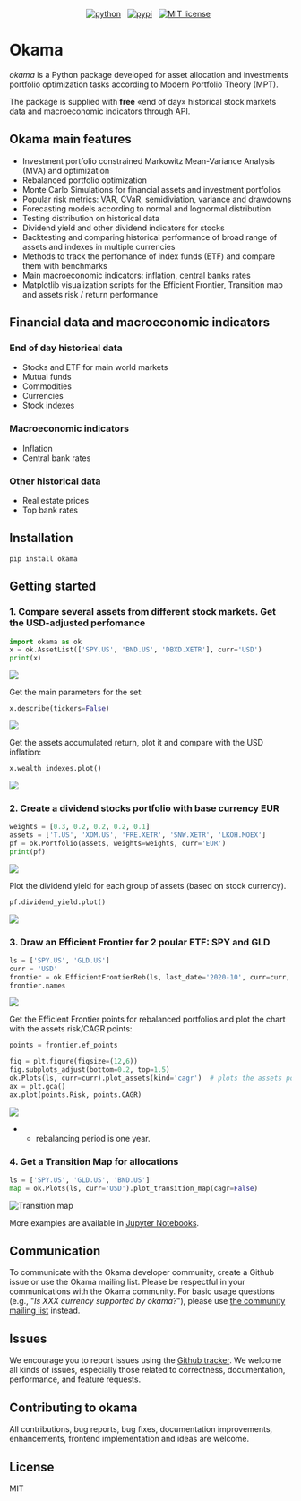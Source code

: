 <!-- buttons -->
<p align="center">
    <a href="https://www.python.org/">
        <img src="https://img.shields.io/badge/python-v3-brightgreen.svg"
            alt="python"></a> &nbsp;
    <a href="https://pypi.org/project/okama/">
        <img src="https://img.shields.io/badge/pypi-v0.88-brightgreen.svg"
            alt="pypi"></a> &nbsp;
    <a href="https://opensource.org/licenses/MIT">
        <img src="https://img.shields.io/badge/license-MIT-brightgreen.svg"
            alt="MIT license"></a> &nbsp;
</p>

<!-- content -->

# Okama

_okama_ is a Python package developed for asset allocation and investments portfolio optimization tasks according to Modern Portfolio Theory (MPT).

The package is supplied with **free** «end of day» historical stock markets data and macroeconomic indicators through API.

## Okama main features

- Investment portfolio constrained Markowitz Mean-Variance Analysis (MVA) and optimization
- Rebalanced portfolio optimization
- Monte Carlo Simulations for financial assets and investment portfolios
- Popular risk metrics: VAR, CVaR, semidiviation, variance and drawdowns
- Forecasting models according to normal and lognormal distribution
- Testing distribution on historical data
- Dividend yield and other dividend indicators for stocks
- Backtesting and comparing historical performance of broad range of assets and indexes in multiple currencies
- Methods to track the perfomance of index funds (ETF) and compare them with benchmarks
- Main macroeconomic indicators: inflation, central banks rates
- Matplotlib visualization scripts for the Efficient Frontier, Transition map and assets risk / return performance

## Financial data and macroeconomic indicators

### End of day historical data

- Stocks and ETF for main world markets
- Mutual funds
- Commodities
- Currencies
- Stock indexes

### Macroeconomic indicators

- Inflation
- Central bank rates

### Other historical data

- Real estate prices
- Top bank rates

## Installation

`pip install okama`

## Getting started

### 1. Compare several assets from different stock markets. Get the USD-adjusted perfomance

```python
import okama as ok
x = ok.AssetList(['SPY.US', 'BND.US', 'DBXD.XETR'], curr='USD')
print(x)

```
![](../images/images/readmi01.jpg?raw=true) 

Get the main parameters for the set:
```python
x.describe(tickers=False)
```
![](../images/images/readmi02.jpg?raw=true) 

Get the assets accumulated return, plot it and compare with the USD inflation:
```python
x.wealth_indexes.plot()
```
![](../images/images/readmi03.jpg?raw=true) 

### 2. Create a dividend stocks portfolio with base currency EUR
```python
weights = [0.3, 0.2, 0.2, 0.2, 0.1]
assets = ['T.US', 'XOM.US', 'FRE.XETR', 'SNW.XETR', 'LKOH.MOEX']
pf = ok.Portfolio(assets, weights=weights, curr='EUR')
print(pf)
```
![](../images/images/readmi04.jpg?raw=true) 

Plot the dividend yield for each group of assets (based on stock currency).
```python
pf.dividend_yield.plot()
```
![](../images/images/readmi05.jpg?raw=true) 

### 3. Draw an Efficient Frontier for 2 poular ETF: SPY and GLD
```python
ls = ['SPY.US', 'GLD.US']
curr = 'USD'
frontier = ok.EfficientFrontierReb(ls, last_date='2020-10', curr=curr, reb_period='Y')  # Rebalancing periods is one year (dafault value)
frontier.names
```
![](../images/images/readmi06.jpg?raw=true) 

Get the Efficient Frontier points for rebalanced portfolios and plot the chart with the assets risk/CAGR points:
```python
points = frontier.ef_points

fig = plt.figure(figsize=(12,6))
fig.subplots_adjust(bottom=0.2, top=1.5)
ok.Plots(ls, curr=curr).plot_assets(kind='cagr')  # plots the assets points on the chart
ax = plt.gca()
ax.plot(points.Risk, points.CAGR) 
```
![](../images/images/readmi07.jpg?raw=true) 
* - rebalancing period is one year.  

### 4. Get a Transition Map for allocations
```python
ls = ['SPY.US', 'GLD.US', 'BND.US']
map = ok.Plots(ls, curr='USD').plot_transition_map(cagr=False)
```
![](../images/images/readmi08.jpg?v23-11-2020,raw=true "Transition map")

More examples are available in [Jupyter Notebooks](https://github.com/mbk-dev/okama/tree/master/notebooks).

## Communication

To communicate with the Okama developer community, create a Github issue or use the Okama mailing list. Please be respectful in your communications with the Okama community.
For basic usage questions (e.g., "_Is XXX currency supported by okama?_"), please use [the community mailing list](https://groups.google.com/g/okama_mpt) instead.

## Issues

We encourage you to report issues using the [Github tracker](https://github.com/mbk-dev/okama/issues). We welcome all kinds of issues, especially those related to correctness, documentation, performance, and feature requests.

## Contributing to okama

All contributions, bug reports, bug fixes, documentation improvements, enhancements, frontend implementation and ideas are welcome.

## License

MIT
